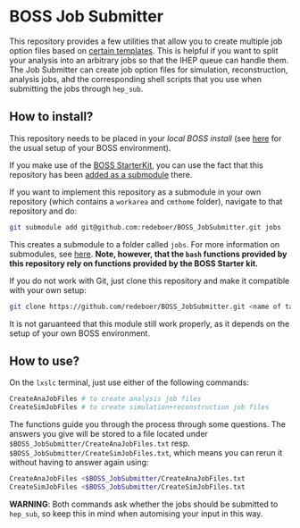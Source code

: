 # BOSS Job Submitter

This repository provides a few utilities that allow you to create multiple job
option files based on
[certain templates](https://github.com/redeboer/BOSS_JobSubmitter/tree/master/templates).
This is helpful if you want to split your analysis into an arbitrary jobs so
that the IHEP queue can handle them. The Job Submitter can create job option
files for simulation, reconstruction, analysis jobs, ahd the corresponding
shell scripts that you use when submitting the jobs through `hep_sub`.

## How to install?

This repository needs to be placed in your _local BOSS install_ (see
[here](https://bes3.readthedocs.io/tutorials/getting-started/setup.html) for
the usual setup of your BOSS environment).

If you make use of the
[BOSS StarterKit](https://github.com/redeboer/BOSS_StarterKit), you can use the
fact that this repository has been
[added as a submodule](https://github.com/redeboer/BOSS_StarterKit#1-real-submodules)
there.

If you want to implement this repository as a submodule in your own repository
(which contains a `workarea` and `cmthome` folder), navigate to that repository
and do:

```bash
git submodule add git@github.com:redeboer/BOSS_JobSubmitter.git jobs
```

This creates a submodule to a folder called `jobs`. For more information on
submodules, see [here](https://git-scm.com/book/en/Git-Tools-Submodules).
**Note, however, that the `bash` functions provided by this repository rely on
functions provided by the BOSS Starter kit.**

If you do not work with Git, just clone this repository and make it compatible
with your own setup:

```bash
git clone https://github.com/redeboer/BOSS_JobSubmitter.git <name of target folder>
```

It is not garuanteed that this module still work properly, as it depends on the
setup of your own BOSS environment.

## How to use?

On the `lxslc` terminal, just use either of the following commands:

```bash
CreateAnaJobFiles # to create analysis job files
CreateSimJobFiles # to create simulation+reconstruction job files
```

The functions guide you through the process through some questions. The answers
you give will be stored to a file located under
`$BOSS_JobSubmitter/CreateAnaJobFiles.txt` resp.
`$BOSS_JobSubmitter/CreateSimJobFiles.txt`, which means you can rerun it
without having to answer again using:

```bash
CreateAnaJobFiles <$BOSS_JobSubmitter/CreateAnaJobFiles.txt
CreateSimJobFiles <$BOSS_JobSubmitter/CreateSimJobFiles.txt
```

**WARNING**: Both commands ask whether the jobs should be submitted to
`hep_sub`, so keep this in mind when automising your input in this way.
